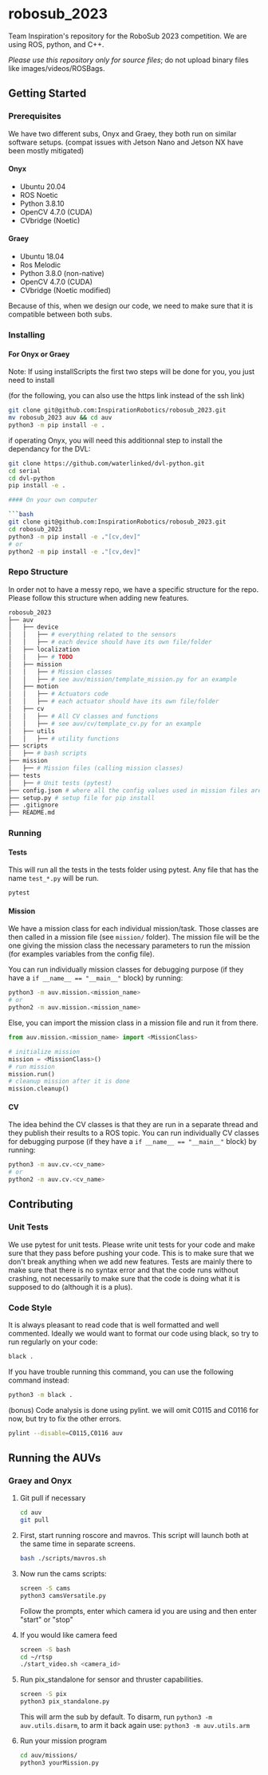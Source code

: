 # robosub_2023

Team Inspiration's repository for the RoboSub 2023 competition. We are using ROS, python, and C++.

*Please use this repository only for source files*; do not upload binary files like images/videos/ROSBags.

## Getting Started

### Prerequisites

We have two different subs, Onyx and Graey, they both run on similar software setups. (compat issues with Jetson Nano and Jetson NX have been mostly mitigated)

#### Onyx

* Ubuntu 20.04
* ROS Noetic
* Python 3.8.10
* OpenCV 4.7.0 (CUDA)
* CVbridge (Noetic)

#### Graey

* Ubuntu 18.04
* Ros Melodic
* Python 3.8.0 (non-native)
* OpenCV 4.7.0 (CUDA)
* CVbridge (Noetic modified)

Because of this, when we design our code, we need to make sure that it is compatible between both subs.

### Installing

#### For Onyx or Graey

Note: If using installScripts the first two steps will be done for you, you just need to install

(for the following, you can also use the https link instead of the ssh link)

```bash
git clone git@github.com:InspirationRobotics/robosub_2023.git 
mv robosub_2023 auv && cd auv
python3 -m pip install -e .
```

if operating Onyx, you will need this additionnal step to install the dependancy for the DVL:

```bash
git clone https://github.com/waterlinked/dvl-python.git
cd serial
cd dvl-python
pip install -e .

#### On your own computer

```bash
git clone git@github.com:InspirationRobotics/robosub_2023.git 
cd robosub_2023
python3 -m pip install -e ."[cv,dev]"
# or 
python2 -m pip install -e ."[cv,dev]"
```

### Repo Structure

In order not to have a messy repo, we have a specific structure for the repo. Please follow this structure when adding new features.

```bash
robosub_2023
├── auv
│   ├── device
│   │   ├── # everything related to the sensors
│   │   ├── # each device should have its own file/folder
│   ├── localization 
│   │   ├── # TODO
│   ├── mission 
│   │   ├── # Mission classes
│   │   ├── # see auv/mission/template_mission.py for an example
│   ├── motion
│   │   ├── # Actuators code
│   │   ├── # each actuator should have its own file/folder
│   ├── cv
│   │   ├── # All CV classes and functions
│   │   ├── # see auv/cv/template_cv.py for an example
│   ├── utils
│   │   ├── # utility functions
├── scripts
│   ├── # bash scripts
├── mission
│   ├── # Mission files (calling mission classes)
├── tests
│   ├── # Unit tests (pytest)
├── config.json # where all the config values used in mission files are stored
├── setup.py # setup file for pip install
├── .gitignore
├── README.md
```

### Running

#### Tests

This will run all the tests in the tests folder using pytest.
Any file that has the name `test_*.py` will be run.

```bash
pytest
```

#### Mission

We have a mission class for each individual mission/task.
Those classes are then called in a mission file (see `mission/` folder).
The mission file will be the one giving the mission class the necessary parameters to run the mission (for examples variables from the config file).

You can run individually mission classes for debugging purpose (if they have a `if __name__ == "__main__"` block) by running:

```bash
python3 -m auv.mission.<mission_name>
# or
python2 -m auv.mission.<mission_name>
```

Else, you can import the mission class in a mission file and run it from there.

```py
from auv.mission.<mission_name> import <MissionClass>

# initialize mission
mission = <MissionClass>() 
# run mission
mission.run() 
# cleanup mission after it is done
mission.cleanup()
```

#### CV

The idea behind the CV classes is that they are run in a separate thread and they publish their results to a ROS topic.
You can run individually CV classes for debugging purpose (if they have a `if __name__ == "__main__"` block) by running:

```bash
python3 -m auv.cv.<cv_name>
# or 
python2 -m auv.cv.<cv_name>
```

## Contributing

### Unit Tests

We use pytest for unit tests. Please write unit tests for your code and make sure that they pass before pushing your code.
This is to make sure that we don't break anything when we add new features.
Tests are mainly there to make sure that there is no syntax error and that the code runs without crashing, not necessarily to make sure that the code is doing what it is supposed to do (although it is a plus).

### Code Style

It is always pleasant to read code that is well formatted and well commented.
Ideally we would want to format our code using black, so try to run regularly on your code:

```bash
black .
```

If you have trouble running this command, you can use the following command instead:

```bash
python3 -m black .
```

(bonus) Code analysis is done using pylint. we will omit C0115 and C0116 for now, but try to fix the other errors.

```bash
pylint --disable=C0115,C0116 auv
```

## Running the AUVs

### Graey and Onyx

1. Git pull if necessary

    ```bash
    cd auv
    git pull
    ```

2. First, start running roscore and mavros. This script will launch both at the same time in separate screens.

    ```bash
    bash ./scripts/mavros.sh
    ```

3. Now run the cams scripts:

    ```bash
    screen -S cams
    python3 camsVersatile.py
    ```

    Follow the prompts, enter which camera id you are using and then enter "start" or "stop"

4. If you would like camera feed

    ```bash
    screen -S bash
    cd ~/rtsp
    ./start_video.sh <camera_id>
    ```

5. Run pix_standalone for sensor and thruster capabilities.

    ```bash
    screen -S pix
    python3 pix_standalone.py
    ```

    This will arm the sub by default. To disarm, run `python3 -m auv.utils.disarm`, to arm it back again use: `python3 -m auv.utils.arm`

6. Run your mission program

    ```bash
    cd auv/missions/
    python3 yourMission.py
    ```

